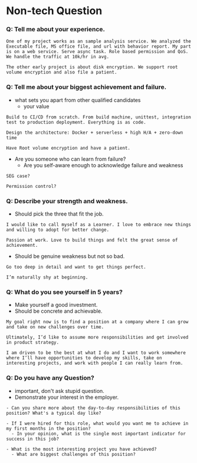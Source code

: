Non-tech Question
====

### Q: Tell me about your experience.
```
One of my project works as an sample analysis service. We analyzed the Executable file, MS office file, and url with behavior report. My part is on a web service. Serve async task. Role based permission and QoS. We handle the traffic at 10k/hr in avg.

The other early project is about disk encryption. We support root volume encryption and also file a patient.
```


### Q: Tell me about your biggest achievement and failure.
- what sets you apart from other qualified candidates
  - your value
```
Build to CI/CD from scratch. From build machine, unittest, integration test to production deployment. Everything is as code.

Design the architecture: Docker + serverless + high H/A + zero-down time

Have Root volume encryption and have a patient.
```

- Are you someone who can learn from failure?
  - Are you self-aware enough to acknowledge failure and weakness
```
SEG case?

Permission control?
```


### Q: Describe your strength and weakness.
- Should pick the three that fit the job.
```
I would like to call myself as a Learner. I love to embrace new things and willing to adopt for better change.

Passion at work. Love to build things and felt the great sense of achievement.
```

- Should be genuine weakness but not so bad.
```
Go too deep in detail and want to get things perfect.

I’m naturally shy at beginning.
```


### Q: What do you see yourself in 5 years?
- Make yourself a good investment.
- Should be concrete and achievable.
```
My goal right now is to find a position at a company where I can grow and take on new challenges over time.

Ultimately, I’d like to assume more responsibilities and get involved in product strategy.

I am driven to be the best at what I do and I want to work somewhere where I’ll have opportunities to develop my skills, take on interesting projects, and work with people I can really learn from.
```


### Q: Do you have any Question?
- important, don't ask stupid question.
- Demonstrate your interest in the employer.
```
- Can you share more about the day-to-day responsibilities of this position? What's a typical day like?

- If I were hired for this role, what would you want me to achieve in my first months in the position?
  - In your opinion, what is the single most important indicator for success in this job?

- What is the most interesting project you have achieved?
  - What are biggest challenges of this position?
```
